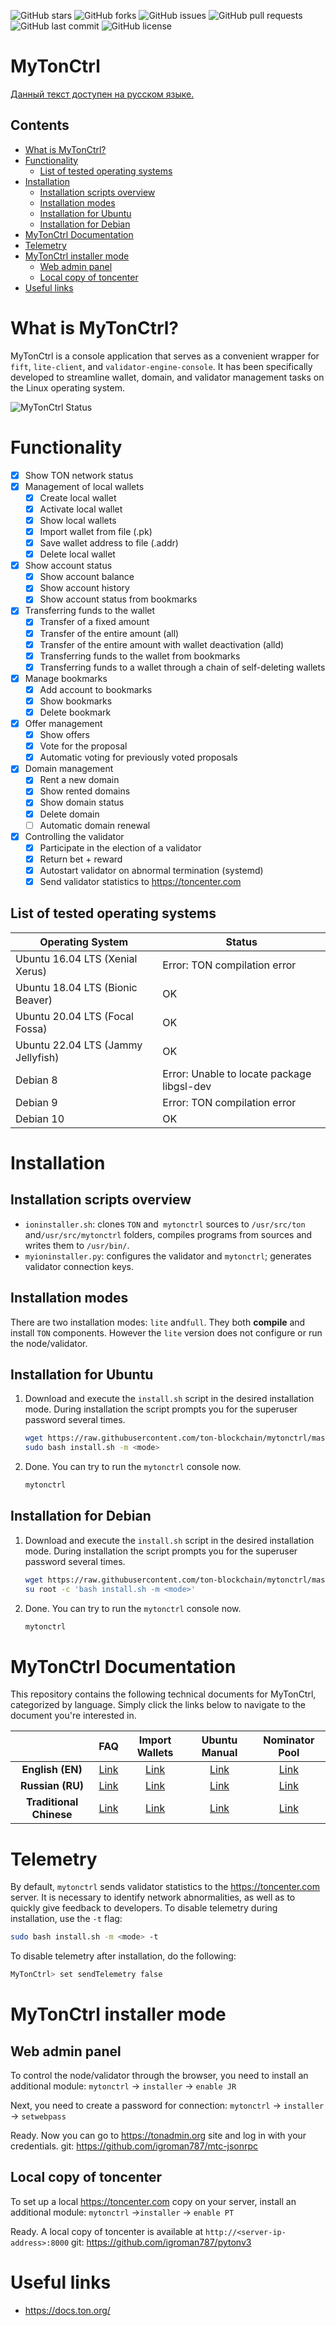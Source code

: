 ![GitHub stars](https://img.shields.io/github/stars/ton-blockchain/mytonctrl?style=flat-square&logo=github) ![GitHub forks](https://img.shields.io/github/forks/ton-blockchain/mytonctrl?style=flat-square&logo=github) ![GitHub issues](https://img.shields.io/github/issues/ton-blockchain/mytonctrl?style=flat-square&logo=github) ![GitHub pull requests](https://img.shields.io/github/issues-pr/ton-blockchain/mytonctrl?style=flat-square&logo=github) ![GitHub last commit](https://img.shields.io/github/last-commit/ton-blockchain/mytonctrl?style=flat-square&logo=github) ![GitHub license](https://img.shields.io/github/license/ton-blockchain/mytonctrl?style=flat-square&logo=github)

<!-- omit from toc --> 
# MyTonCtrl
[Данный текст доступен на русском языке.](README.Ru.md)

<!-- omit from toc --> 
## Contents

- [What is MyTonCtrl?](#what-is-myttonctrl)
- [Functionality](#functionality)
	- [List of tested operating systems](#list-of-tested-operating-systems)
- [Installation](#installation)
	- [Installation scripts overview](#installation-scripts-overview)
	- [Installation modes](#installation-modes)
	- [Installation for Ubuntu](#installation-for-ubuntu)
	- [Installation for Debian](#installation-for-debian)
- [MyTonCtrl Documentation](#mytonctrl-documentation)
- [Telemetry](#telemetry)
- [MyTonCtrl installer mode](#mytonctrl-installer-mode)
	- [Web admin panel](#web-admin-panel)
	- [Local copy of toncenter](#local-copy-of-toncenter)
- [Useful links](#useful-links)


# What is MyTonCtrl?
MyTonCtrl is a console application that serves as a convenient wrapper for `fift`, `lite-client`, and `validator-engine-console`. It has been specifically developed to streamline wallet, domain, and validator management tasks on the Linux operating system.

![MyTonCtrl Status](screens/mytonctrl-status.png)

# Functionality
- [x] Show TON network status
- [x] Management of local wallets
	- [x] Create local wallet
	- [x] Activate local wallet
	- [x] Show local wallets
	- [x] Import wallet from file (.pk)
	- [x] Save wallet address to file (.addr)
	- [x] Delete local wallet
- [x] Show account status
	- [x] Show account balance
	- [x] Show account history
	- [x] Show account status from bookmarks
- [x] Transferring funds to the wallet
	- [x] Transfer of a fixed amount
	- [x] Transfer of the entire amount (all)
	- [x] Transfer of the entire amount with wallet deactivation (alld)
	- [x] Transferring funds to the wallet from bookmarks
	- [x] Transferring funds to a wallet through a chain of self-deleting wallets
- [x] Manage bookmarks
	- [x] Add account to bookmarks
	- [x] Show bookmarks
	- [x] Delete bookmark
- [x] Offer management
	- [x] Show offers
	- [x] Vote for the proposal
	- [x] Automatic voting for previously voted proposals
- [x] Domain management
	- [x] Rent a new domain
	- [x] Show rented domains
	- [x] Show domain status
	- [x] Delete domain
	- [ ] Automatic domain renewal
- [x] Controlling the validator
	- [x] Participate in the election of a validator
	- [x] Return bet + reward
	- [x] Autostart validator on abnormal termination (systemd)
	- [x] Send validator statistics to https://toncenter.com

## List of tested operating systems
| Operating System              | Status                     |
|-------------------------------|----------------------------|
| Ubuntu 16.04 LTS (Xenial Xerus) | Error: TON compilation error |
| Ubuntu 18.04 LTS (Bionic Beaver) | OK                       |
| Ubuntu 20.04 LTS (Focal Fossa) | OK                       |
| Ubuntu 22.04 LTS (Jammy Jellyfish) | OK                   |
| Debian 8 | Error: Unable to locate package libgsl-dev   |
| Debian 9 | Error: TON compilation error                 |
| Debian 10 | OK                                         |

# Installation
## Installation scripts overview
- `ioninstaller.sh`: clones `TON` and` mytonctrl` sources to `/usr/src/ton` and`/usr/src/mytonctrl` folders, compiles programs from sources and writes them to `/usr/bin/`.
- `myioninstaller.py`: configures the validator and `mytonctrl`; generates validator connection keys.

## Installation modes
There are two installation modes: `lite` and`full`. They both **compile** and install `TON` components. However the `lite` version does not configure or run the node/validator.

## Installation for Ubuntu
1. Download and execute the `install.sh` script in the desired installation mode. During installation the script prompts you for the superuser password several times.
	```sh
	wget https://raw.githubusercontent.com/ton-blockchain/mytonctrl/master/scripts/install.sh
	sudo bash install.sh -m <mode>
	```

2. Done. You can try to run the `mytonctrl` console now.
	```sh
	mytonctrl
	```


## Installation for Debian
1. Download and execute the `install.sh` script in the desired installation mode. During installation the script prompts you for the superuser password several times.
	```sh
	wget https://raw.githubusercontent.com/ton-blockchain/mytonctrl/master/scripts/install.sh
	su root -c 'bash install.sh -m <mode>'
	```

2. Done. You can try to run the `mytonctrl` console now.
	```sh
	mytonctrl
	```

# MyTonCtrl Documentation

This repository contains the following technical documents for MyTonCtrl, categorized by language. Simply click the links below to navigate to the document you're interested in.

|   | FAQ | Import Wallets | Ubuntu Manual | Nominator Pool |
|:-:|:---:|:-------------:|:-------------:|:--------------:|
| **English (EN)** | [Link](./docs/en/FAQ.md) | [Link](./docs/en/import-wallets.md) | [Link](./docs/en/manual-ubuntu.md) | [Link](./docs/en/nominator-pool.md) |
| **Russian (RU)** | [Link](./docs/ru/FAQ.md) | [Link](./docs/ru/import-wallets.md) | [Link](./docs/ru/manual-ubuntu.md) | [Link](./docs/ru/nominator-pool.md) |
| **Traditional Chinese** | [Link](./docs/zh_TW/FAQ.md) | [Link](./docs/zh_TW/import-wallets.md) | [Link](./docs/zh_TW/manual-ubuntu.md) | [Link](./docs/zh_TW/nominator-pool.md) |


# Telemetry
By default, `mytonctrl` sends validator statistics to the https://toncenter.com server.
It is necessary to identify network abnormalities, as well as to quickly give feedback to developers.
To disable telemetry during installation, use the `-t` flag:
```sh
sudo bash install.sh -m <mode> -t
```

To disable telemetry after installation, do the following:
```sh
MyTonCtrl> set sendTelemetry false
```

# MyTonCtrl installer mode

## Web admin panel
To control the node/validator through the browser, you need to install an additional module:
`mytonctrl` -> `installer` -> `enable JR`

Next, you need to create a password for connection:
`mytonctrl` -> `installer` -> `setwebpass`

Ready. Now you can go to https://tonadmin.org site and log in with your credentials.
git: https://github.com/igroman787/mtc-jsonrpc

## Local copy of toncenter
To set up a local https://toncenter.com copy on your server, install an additional module:
`mytonctrl` ->`installer` -> `enable PT`

Ready. A local copy of toncenter is available at `http://<server-ip-address>:8000`
git: https://github.com/igroman787/pytonv3

# Useful links
* https://docs.ton.org/